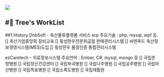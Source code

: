 <img src="https://capsule-render.vercel.app/api?type=waving&color=auto&height=200&section=header&text=riatree&fontSize=90"/>



#🌳 Tree's WorkList
---
##1.History
DnbSoft - 축산물류플랫폼 서비스 erp 
주요기술 : php, mysql, wpf 등. 
[] 축산기업중앙회 장비교육
[] 횡성한우전문취급점 판매관리시스템 
[] 씨엔푸드 축산정보경영시스템(MES)도입
[] 횡성한우 품질인증 통합관리시스템


ezCaretech - 의료정보시스템 
주요언어 : Ember, C#, mysql, mongo 등 
[] 국립춘청병원
[] 국립정신건강센터
[] 국립부곡병원
[] 국립나주병원
[] 국립공주병원
[] 국립마산병원
[] 국립목표병원
[] 국립소록도병원
[] 국립재활원

